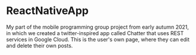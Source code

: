 # ReactNativeApp

My part of the mobile programming group project from early autumn 2021, in which we created a twitter-inspired app called Chatter that uses REST services in Google Cloud. This is the user's own page, where they can edit and delete their own posts.
